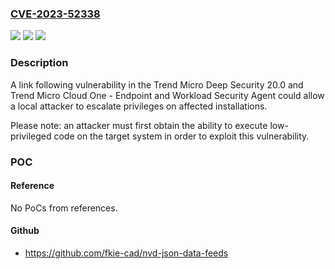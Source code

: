 ### [CVE-2023-52338](https://cve.mitre.org/cgi-bin/cvename.cgi?name=CVE-2023-52338)
![](https://img.shields.io/static/v1?label=Product&message=Trend%20Micro%20Deep%20Security%20Agent&color=blue)
![](https://img.shields.io/static/v1?label=Version&message=20.0%3C%2020.0.0-8438%20&color=brighgreen)
![](https://img.shields.io/static/v1?label=Vulnerability&message=n%2Fa&color=brighgreen)

### Description

A link following vulnerability in the Trend Micro Deep Security 20.0 and Trend Micro Cloud One - Endpoint and Workload Security Agent could allow a local attacker to escalate privileges on affected installations.

Please note: an attacker must first obtain the ability to execute low-privileged code on the target system in order to exploit this vulnerability.

### POC

#### Reference
No PoCs from references.

#### Github
- https://github.com/fkie-cad/nvd-json-data-feeds


